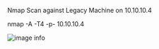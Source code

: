 Nmap Scan against Legacy Machine on 10.10.10.4

nmap -A -T4 -p- 10.10.10.4

![image info](/Images/Legacy/nmapscan.png)